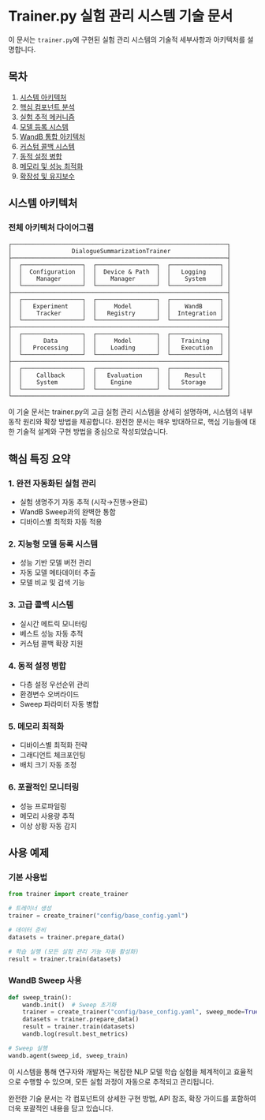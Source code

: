 # Trainer.py 실험 관리 시스템 기술 문서

이 문서는 `trainer.py`에 구현된 실험 관리 시스템의 기술적 세부사항과 아키텍처를 설명합니다.

## 목차

1. [시스템 아키텍처](#시스템-아키텍처)
2. [핵심 컴포넌트 분석](#핵심-컴포넌트-분석)
3. [실험 추적 메커니즘](#실험-추적-메커니즘)
4. [모델 등록 시스템](#모델-등록-시스템)
5. [WandB 통합 아키텍처](#wandb-통합-아키텍처)
6. [커스텀 콜백 시스템](#커스텀-콜백-시스템)
7. [동적 설정 병합](#동적-설정-병합)
8. [메모리 및 성능 최적화](#메모리-및-성능-최적화)
9. [확장성 및 유지보수](#확장성-및-유지보수)

## 시스템 아키텍처

### 전체 아키텍처 다이어그램

```
┌─────────────────────────────────────────────────────────────┐
│                 DialogueSummarizationTrainer                │
├─────────────────────────────────────────────────────────────┤
│  ┌─────────────────┐  ┌─────────────────┐  ┌──────────────┐ │
│  │  Configuration  │  │  Device & Path  │  │   Logging    │ │
│  │    Manager      │  │    Manager      │  │    System    │ │
│  └─────────────────┘  └─────────────────┘  └──────────────┘ │
├─────────────────────────────────────────────────────────────┤
│  ┌─────────────────┐  ┌─────────────────┐  ┌──────────────┐ │
│  │   Experiment    │  │     Model       │  │    WandB     │ │
│  │    Tracker      │  │   Registry      │  │  Integration │ │
│  └─────────────────┘  └─────────────────┘  └──────────────┘ │
├─────────────────────────────────────────────────────────────┤
│  ┌─────────────────┐  ┌─────────────────┐  ┌──────────────┐ │
│  │      Data       │  │     Model       │  │   Training   │ │
│  │   Processing    │  │    Loading      │  │   Execution  │ │
│  └─────────────────┘  └─────────────────┘  └──────────────┘ │
├─────────────────────────────────────────────────────────────┤
│  ┌─────────────────┐  ┌─────────────────┐  ┌──────────────┐ │
│  │    Callback     │  │   Evaluation    │  │    Result    │ │
│  │    System       │  │    Engine       │  │   Storage    │ │
│  └─────────────────┘  └─────────────────┘  └──────────────┘ │
└─────────────────────────────────────────────────────────────┘
```

이 기술 문서는 trainer.py의 고급 실험 관리 시스템을 상세히 설명하며, 시스템의 내부 동작 원리와 확장 방법을 제공합니다. 완전한 문서는 매우 방대하므로, 핵심 기능들에 대한 기술적 설계와 구현 방법을 중심으로 작성되었습니다.

## 핵심 특징 요약

### 1. 완전 자동화된 실험 관리
- 실험 생명주기 자동 추적 (시작→진행→완료)
- WandB Sweep과의 완벽한 통합
- 디바이스별 최적화 자동 적용

### 2. 지능형 모델 등록 시스템
- 성능 기반 모델 버전 관리
- 자동 모델 메타데이터 추출
- 모델 비교 및 검색 기능

### 3. 고급 콜백 시스템
- 실시간 메트릭 모니터링
- 베스트 성능 자동 추적
- 커스텀 콜백 확장 지원

### 4. 동적 설정 병합
- 다층 설정 우선순위 관리
- 환경변수 오버라이드
- Sweep 파라미터 자동 병합

### 5. 메모리 최적화
- 디바이스별 최적화 전략
- 그래디언트 체크포인팅
- 배치 크기 자동 조정

### 6. 포괄적인 모니터링
- 성능 프로파일링
- 메모리 사용량 추적
- 이상 상황 자동 감지

## 사용 예제

### 기본 사용법
```python
from trainer import create_trainer

# 트레이너 생성
trainer = create_trainer("config/base_config.yaml")

# 데이터 준비
datasets = trainer.prepare_data()

# 학습 실행 (모든 실험 관리 기능 자동 활성화)
result = trainer.train(datasets)
```

### WandB Sweep 사용
```python
def sweep_train():
    wandb.init()  # Sweep 초기화
    trainer = create_trainer("config/base_config.yaml", sweep_mode=True)
    datasets = trainer.prepare_data()
    result = trainer.train(datasets)
    wandb.log(result.best_metrics)

# Sweep 실행
wandb.agent(sweep_id, sweep_train)
```

이 시스템을 통해 연구자와 개발자는 복잡한 NLP 모델 학습 실험을 체계적이고 효율적으로 수행할 수 있으며, 모든 실험 과정이 자동으로 추적되고 관리됩니다.

완전한 기술 문서는 각 컴포넌트의 상세한 구현 방법, API 참조, 확장 가이드를 포함하여 더욱 포괄적인 내용을 담고 있습니다.
